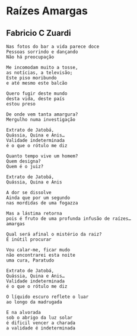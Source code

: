 Raízes Amargas
==============

Fabricio C Zuardi
-----------------

    Nas fotos do bar a vida parece doce
    Pessoas sorrindo e dançando
    Não há preocupação

    Me incomodam muito a tosse,
    as notícias, a televisão;
    Este piso moribundo
    e até mesmo este balcão

    Quero fugir deste mundo
    desta vida, deste país
    estou preso

    De onde vem tanta amargura?
    Mergulho numa investigação

    Extrato de Jatobá,
    Quássia, Quina e Anis…
    Validade indeterminada
    é o que o rótulo me diz

    Quanto tempo vive um homem?
    Quem designa?
    Quem é o juiz?

    Extrato de Jatobá,
    Quássia, Quina e Anis

    A dor se dissolve
    Ainda que por um segundo
    nas mordidas de uma fogazza

    Mas a lástima retorna
    pois é fruto de uma profunda infusão de raízes…
    amargas

    Qual será afinal o mistério da raiz?
    É inútil procurar

    Vou calar-me, ficar mudo
    não encontrarei esta noite
    uma cura, Paratudo

    Extrato de Jatobá,
    Quássia, Quina e Anis…
    Validade indeterminada
    é o que o rótulo me diz

    O líquido escuro reflete o luar
    ao longo da madrugada

    E na alvorada
    sob o abrigo da luz solar
    é dificil vencer a charada
    a validade é indeterminada
